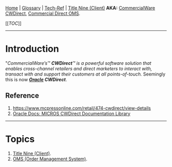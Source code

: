 [Home](/Slalom-LLC/Slalom-Consulting) | [Glossary](/Glossary) | [Tech-Ref](/Tech-Ref) | [Title Nine (Client)](/Clients/Title-Nine)
**AKA:** [CommercialWare CWDirect](/Tech-Ref/OMS-\(Order-Management-System\)/CWDirect/CommercialWare-CWDirect), [Commercial Direct OMS](/Tech-Ref/OMS-\(Order-Management-System\)/CWDirect/Commercial-Direct-OMS).

[[_TOC_]]

---
# Introduction
"_CommercialWare’s™ **CWDirect**™ is a powerful software solution that enables cross-channel retailers and direct marketers to interact with, transact with and support their customers at all points-of-touch._ Seemingly this is now ***[Oracle](/Tech-Ref/Oracle-Corporation) CWDirect***.

## Reference
1. https://www.mcpressonline.com/retail/474-cwdirect/view-details
1. [Oracle Docs: MICROS CWDirect Documentation Library](https://docs.oracle.com/cd/E69185_01/cwdirect/index.html)

---
# Topics
1. [Title Nine (Client)](/Clients/Title-Nine).
1. [OMS (Order Management System)](/Tech-Ref/OMS-\(Order-Management-System\)).

